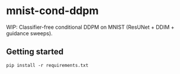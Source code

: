 # mnist-cond-ddpm
WIP: Classifier-free conditional DDPM on MNIST (ResUNet + DDIM + guidance sweeps).


## Getting started
`pip install -r requirements.txt`

